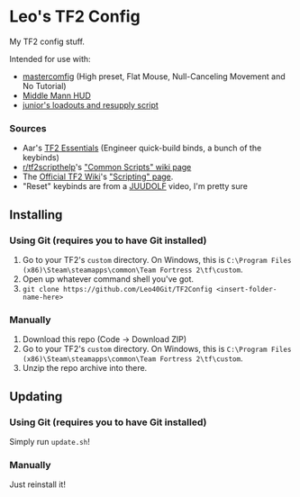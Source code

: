 # Leo's TF2 Config
My TF2 config stuff.

Intended for use with:
* [mastercomfig](https://mastercomfig.com) (High preset, Flat Mouse, Null-Canceling Movement and No Tutorial)
* [Middle Mann HUD](https://gamebanana.com/mods/445578)
* [junior's loadouts and resupply script](https://github.com/juniorsgithub/tf2-loadouts-script)

### Sources
* Aar's [TF2 Essentials](https://aarmastah.xyz/misc/tf2e/) (Engineer quick-build binds, a bunch of the keybinds)
* [r/tf2scripthelp](https://old.reddit.com/r/tf2scripthelp)'s ["Common Scripts" wiki page](https://old.reddit.com/r/tf2scripthelp/wiki/commonscripts)
* The [Official TF2 Wiki](https://wiki.teamfortress.com/)'s ["Scripting" page](https://wiki.teamfortress.com/wiki/Scripting).
* "Reset" keybinds are from a [JUUDOLF](https://www.youtube.com/channel/UCCq2Ed9Uw4notIpCzVuXPog) video, I'm pretty sure

## Installing
### Using Git (requires you to have Git installed)
1. Go to your TF2's `custom` directory. On Windows, this is `C:\Program Files (x86)\Steam\steamapps\common\Team Fortress 2\tf\custom`.
2. Open up whatever command shell you've got.
3. `git clone https://github.com/Leo40Git/TF2Config <insert-folder-name-here>`

### Manually
1. Download this repo (Code -> Download ZIP)
2. Go to your TF2's `custom` directory. On Windows, this is `C:\Program Files (x86)\Steam\steamapps\common\Team Fortress 2\tf\custom`.
3. Unzip the repo archive into there.

## Updating
### Using Git (requires you to have Git installed)
Simply run `update.sh`!

### Manually
Just reinstall it!
